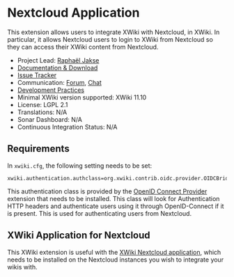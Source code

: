 # Nextcloud Application

This extension allows users to integrate XWiki with Nextcloud, in XWiki. In
particular, it allows Nextcloud users to login to XWiki from Nextcloud so they
can access their XWiki content from Nextcloud.

* Project Lead: [Raphaël Jakse](https://www.xwiki.org/xwiki/bin/view/XWiki/rjakse)
* [Documentation & Download](https://extensions.xwiki.org/xwiki/bin/view/Extension/Nextcloud+application>)
* [Issue Tracker](https://jira.xwiki.org/browse/NEXTCLOUD)
* Communication: [Forum](https://forum.xwiki.org), [Chat](https://dev.xwiki.org/xwiki/bin/view/Community/Chat)
* [Development Practices](https://contrib.xwiki.org/xwiki/bin/view/Main/WebHome)
* Minimal XWiki version supported: XWiki 11.10
* License: LGPL 2.1
* Translations: N/A
* Sonar Dashboard: N/A
* Continuous Integration Status: N/A

## Requirements

In `xwiki.cfg`, the following setting needs to be set:

```
xwiki.authentication.authclass=org.xwiki.contrib.oidc.provider.OIDCBridgeAuth
```

This authentication class is provided by the
[OpenID Connect Provider](https://extensions.xwiki.org/xwiki/bin/view/Extension/OpenID%20Connect/OpenID%20Connect%20Provider/)
extension that needs to be installed. This class will look for Authentication
HTTP headers and authenticate users using it through OpenID-Connect if it is
present. This is used for authenticating users from Nextcloud.

## XWiki Application for Nextcloud

This XWiki extension is useful with the
[XWiki Nextcloud application](https://github.com/nextcloud/xwiki),
which needs to be installed on the Nextcloud instances you wish to integrate
your wikis with.
